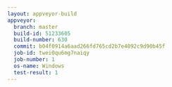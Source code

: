 ```yaml
---
layout: appveyor-build
appveyor:
  branch: master
  build-id: 51233605
  build-number: 630
  commit: b04f0914a6aad266fd765cd2b7e4092c9d90b45f
  job-id: twei0qu6mg7naiqy
  job-number: 1
  os-name: Windows
  test-result: 1
---
```

